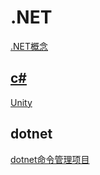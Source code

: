 # .NET

[.NET概念](dotNET_concept.md)

## [c#](CSharp.md)

[Unity](Unity.md)

## dotnet

[dotnet命令管理项目](dotnet_compile_command.md)
